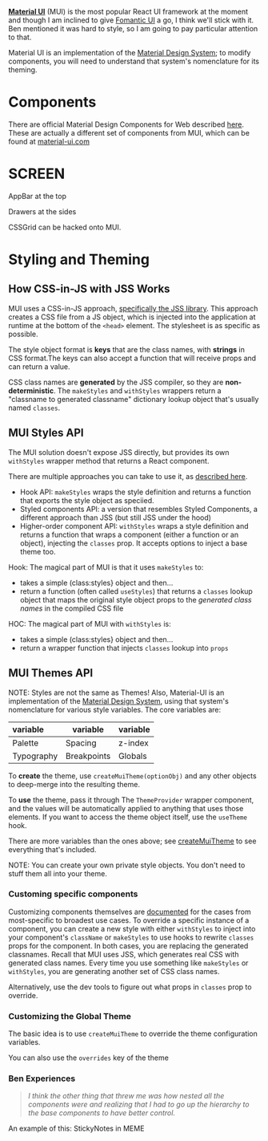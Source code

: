 **[Material UI](https://material-ui.com/)** (MUI) is the most popular React UI framework at the moment and though I am inclined to give [Fomantic UI](https://fomantic-ui.com/) a go, I think we'll stick with it. Ben mentioned it was hard to style, so I am going to pay particular attention to that. 

Material UI is an implementation of the [Material Design System](https://material.io/design/); to modify components, you will need to understand that system's nomenclature for its theming. 

# Components

There are official Material Design Components for Web described [here](https://material.io/develop/web/). These are actually a different set of components from MUI, which can be found at [material-ui.com](https:.//material-ui.com)

# SCREEN

AppBar at the top

Drawers at the sides

CSSGrid can be hacked onto MUI. 

# Styling and Theming



## How CSS-in-JS with JSS Works

MUI uses a CSS-in-JS approach, [specifically the JSS library](https://v3.material-ui.com/customization/css-in-js/). This approach creates a CSS file from a JS object, which is injected into the application at runtime at the bottom of the `<head>` element. The stylesheet is as specific as possible.

The style object format is **keys** that are the class names, with **strings** in CSS format.The keys can also accept a function that will receive props and can return a value.

CSS class names are **generated** by the JSS compiler, so they are **non-deterministic**. The  `makeStyles` and `withStyles` wrappers return a "classname to generated classname"  dictionary lookup object that's usually named  `classes`. 

## MUI Styles API

The MUI solution doesn't expose JSS directly, but provides its own `withStyles` wrapper method that returns a React component. 

There are multiple approaches you can take to use it, as [described here](https://material-ui.com/styles/basics/). 

* Hook API: `makeStyles` wraps the style definition and returns a function that exports the style object as speciied.
* Styled components API: a version that resembles Styled Components, a different approach than JSS (but still JSS under the hood)
* Higher-order component API: `withStyles` wraps a style definition and returns a function that wraps a component (either a function or an object), injecting the `classes` prop. It accepts options to inject a base theme too.

Hook: The magical part of MUI is that it uses `makeStyles` to:

* takes a simple (class:styles} object and then...
* return a function (often called `useStyles`)  that returns a `classes` lookup object that maps the original style object props to the *generated class names* in the compiled CSS file

HOC: The magical part of MUI with `withStyles` is:

* takes a simple (class:styles} object and then...
* return a wrapper function that injects `classes` lookup into `props`

## MUI Themes API

NOTE: Styles are not the same as Themes! Also, Material-UI is an implementation of the [Material Design System](https://material.io/design/), using that system's nomenclature for various style variables. The core variables are:  

| variable   | variable    | variable |
| :--------- | ----------- | -------- |
| Palette    | Spacing     | z-index  |
| Typography | Breakpoints | Globals  |

To **create** the theme, use `createMuiTheme(optionObj)` and any other objects to deep-merge into the resulting theme. 

To **use** the theme, pass it through The `ThemeProvider` wrapper component, and the values will be automatically applied to anything that uses those elements. If you want to access the theme object itself, use the `useTheme` hook. 

There are more variables than the ones above; see [createMuiTheme](https://github.com/mui-org/material-ui/blob/master/packages/material-ui/src/styles/createMuiTheme.js) to see everything that's included. 

NOTE: You can create your own private style objects. You don't need to stuff them all into your theme. 

### Customing specific components

Customizing components themselves are [documented](https://material-ui.com/customization/components/) for the cases from most-specific to broadest use cases. To override a specific instance of a component, you can create a new style with either `withStyles` to inject into your component's `className` or `makeStyles` to use hooks to rewrite `classes` props for the component. In both cases, you are replacing the generated classnames. Recall that MUI uses JSS, which generates real CSS with generated class names. Every time you use something like `makeStyles` or `withStyles`, you are generating another set of CSS class names.

Alternatively, use the dev tools to figure out what props in `classes` prop to override.

### Customizing the Global Theme

The basic idea is to use `createMuiTheme` to override the theme configuration variables.

You can also use the `overrides` key of the theme 

### Ben Experiences

> *I think the other thing that threw me was how nested all the components were and realizing that I had to go up the hierarchy to the base components to have better control.*

An example of this: StickyNotes in MEME

